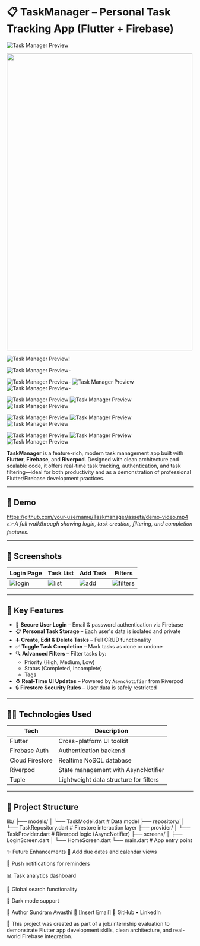 # 📋 TaskManager – Personal Task Tracking App (Flutter + Firebase)

![Task Manager Preview](taskmanager1.jpg) 


<img src="taskmanager1.jpg" width="500" height= "800" />


![Task Manager Preview](taskmanager2.jpg)!

![Task Manager Preview](taskmanager3.jpg)-

![Task Manager Preview](taskmanager6.jpg)- ![Task Manager Preview](taskmanager5.jpg)  
![Task Manager Preview](taskmanager4.jpg)-

![Task Manager Preview](taskmanager7.jpg)  ![Task Manager Preview](taskmanager8.jpg) 
![Task Manager Preview](taskmanager9.jpg)  

![Task Manager Preview](taskmanager10.jpg) ![Task Manager Preview](taskmanager13.jpg) ![Task Manager Preview](taskmanager14.jpg) 

![Task Manager Preview](taskmanager11jpg.jpg) ![Task Manager Preview](taskmanager12.jpg) ![Task Manager Preview](taskmanager45jpg.jpg) 

**TaskManager** is a feature-rich, modern task management app built with **Flutter**, **Firebase**, and **Riverpod**. Designed with clean architecture and scalable code, it offers real-time task tracking, authentication, and task filtering—ideal for both productivity and as a demonstration of professional Flutter/Firebase development practices.

---

## 🎥 Demo

https://github.com/your-username/Taskmanager/assets/demo-video.mp4  
*👉 A full walkthrough showing login, task creation, filtering, and completion features.*

---

## 📸 Screenshots

| Login Page | Task List | Add Task | Filters |
|------------|-----------|----------|---------|
| ![login](assets/login.png) | ![list](assets/tasklist.png) | ![add](assets/addtask.png) | ![filters](assets/filters.png) |

---

## 🚀 Key Features

- 🔐 **Secure User Login** – Email & password authentication via Firebase
- 📋 **Personal Task Storage** – Each user's data is isolated and private
- ➕ **Create, Edit & Delete Tasks** – Full CRUD functionality
- ✅ **Toggle Task Completion** – Mark tasks as done or undone
- 🔍 **Advanced Filters** – Filter tasks by:
  - Priority (High, Medium, Low)
  - Status (Completed, Incomplete)
  - Tags
- ♻️ **Real-Time UI Updates** – Powered by `AsyncNotifier` from Riverpod
- 🔒 **Firestore Security Rules** – User data is safely restricted

---

## 🧑‍💻 Technologies Used

| Tech | Description |
|------|-------------|
| Flutter | Cross-platform UI toolkit |
| Firebase Auth | Authentication backend |
| Cloud Firestore | Realtime NoSQL database |
| Riverpod | State management with AsyncNotifier |
| Tuple | Lightweight data structure for filters |

---

## 📁 Project Structure

lib/
├── models/
│ └── TaskModel.dart # Data model
├── repository/
│ └── TaskRepository.dart # Firestore interaction layer
├── provider/
│ └── TaskProvider.dart # Riverpod logic (AsyncNotifier)
├── screens/
│ ├── LoginScreen.dart
│ └── HomeScreen.dart
└── main.dart # App entry point


✨ Future Enhancements
📅 Add due dates and calendar views

🔔 Push notifications for reminders

📊 Task analytics dashboard

🔎 Global search functionality

🌙 Dark mode support

🧑 Author
Sundram Awasthi
📧 [Insert Email]
🔗 GitHub • LinkedIn


📌 This project was created as part of a job/internship evaluation to demonstrate Flutter app development skills, clean architecture, and real-world Firebase integration.

